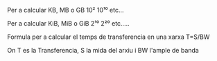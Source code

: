 Per a calcular KB, MB o GB
10² 10¹⁰ etc...

Per a calcular KiB, MiB o GiB
2¹⁰ 2²⁰ etc.....

Formula per a calcular el temps de transferencia en una xarxa
T=S/BW

On T es la Transferencia, S la mida del arxiu i BW l'ample de banda

